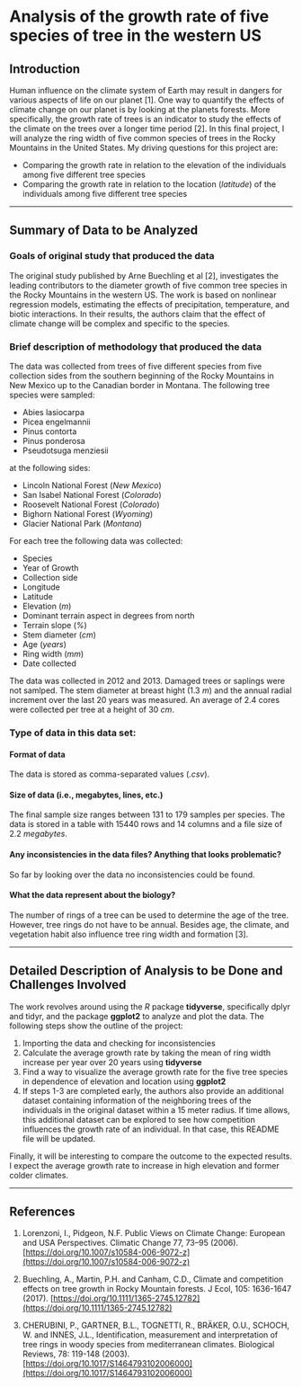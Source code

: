 # Analysis of the growth rate of five species of tree in the western US

## Introduction

Human influence on the climate system of Earth may result in dangers for various aspects of life on our planet [1]. One way to quantify the effects of climate change on our planet is by looking at the planets forests. More specifically, the growth rate of trees is an indicator to study the effects of the climate on the trees over a longer time period [2]. In this final project, I will analyze the ring width of five common species of trees in the Rocky Mountains in the United States. My driving questions for this project are:
* Comparing the growth rate in relation to the elevation of the individuals among five different tree species
* Comparing the growth rate in relation to the location (_latitude_) of the individuals among five different tree species


<hr>

## Summary of Data to be Analyzed

### Goals of original study that produced the data
The original study published by Arne Buechling et al [2], investigates the leading contributors to the diameter growth of five common tree species in the Rocky Mountains in the western US. The work is based on nonlinear regression models, estimating the effects of precipitation, temperature, and biotic interactions. In their results, the authors claim that the effect of climate change will be complex and specific to the species.  

### Brief description of methodology that produced the data

The data was collected from trees of five different species from five collection sides from the southern beginning of the Rocky Mountains in New Mexico up to the Canadian border in Montana. The following tree species were sampled:

* Abies lasiocarpa
* Picea engelmannii
* Pinus contorta
* Pinus ponderosa
* Pseudotsuga menziesii

at the following sides:

* Lincoln National Forest (_New Mexico_)
* San Isabel National Forest (_Colorado_)
* Roosevelt National Forest (_Colorado_)
* Bighorn National Forest (_Wyoming_)
* Glacier National Park (_Montana_)

For each tree the following data was collected:
* Species
* Year of Growth
* Collection side
* Longitude
* Latitude
* Elevation (_m_)
* Dominant terrain aspect in degrees from north
* Terrain slope (_%_)
* Stem diameter (_cm_)
* Age (_years_)
* Ring width (_mm_)
* Date collected

The data was collected in 2012 and 2013. Damaged trees or saplings were not samlped.  The stem diameter at breast hight (1.3 _m_) and the annual radial increment over the last 20 years was measured. An average of 2.4 cores were collected per tree at a height of 30 _cm_.

### Type of data in this data set:  

#### Format of data  

The data is stored as comma-separated values (_.csv_).

#### Size of data (i.e., megabytes, lines, etc.)

The final sample size ranges between 131 to 179 samples per species. The data is stored in a table with 15440 rows and 14 columns and a file size of 2.2 _megabytes_.


#### Any inconsistencies in the data files?  Anything that looks problematic?  

So far by looking over the data no inconsistencies could be found.

#### What the data represent about the biology?

The number of rings of a tree can be used to determine the age of the tree. However, tree rings do not have to be annual. Besides age, the climate, and vegetation habit also influence tree ring width and formation  [3].


<hr>

## Detailed Description of Analysis to be Done and Challenges Involved

The work revolves around using the _R_ package **tidyverse**, specifically dplyr and tidyr, and the package **ggplot2** to analyze and plot the data. The following steps show the outline of the project:
1. Importing the data and checking for inconsistencies
2. Calculate the average growth rate by taking the mean of ring width increase per year over 20 years using **tidyverse**
3. Find a way to visualize the average growth rate for the five tree species in dependence of elevation and location using **ggplot2**
4. If steps 1-3 are completed early, the authors also provide an additional dataset containing information of the neighboring trees of the individuals in the original dataset within a 15 meter radius. If time allows, this additional dataset can be explored to see how competition influences the growth rate of an individual. In that case, this README file will be updated.

Finally, it will be interesting to compare the outcome to the expected results. I expect the average growth rate to increase in high elevation and former colder climates.


<hr>

## References

1. Lorenzoni, I., Pidgeon, N.F. Public Views on Climate Change: European and USA Perspectives. Climatic Change 77, 73–95 (2006). [https://doi.org/10.1007/s10584-006-9072-z](https://doi.org/10.1007/s10584-006-9072-z)

2. Buechling, A., Martin, P.H. and Canham, C.D., Climate and competition effects on tree growth in Rocky Mountain forests. J Ecol, 105: 1636-1647 (2017). [https://doi.org/10.1111/1365-2745.12782](https://doi.org/10.1111/1365-2745.12782)

3. CHERUBINI, P., GARTNER, B.L., TOGNETTI, R., BRÄKER, O.U., SCHOCH, W. and INNES, J.L., Identification, measurement and interpretation of tree rings in woody species from mediterranean climates. Biological Reviews, 78: 119-148 (2003). [https://doi.org/10.1017/S1464793102006000](https://doi.org/10.1017/S1464793102006000)
